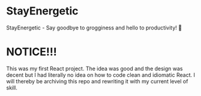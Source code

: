 # StayEnergetic
StayEnergetic - Say goodbye to grogginess and hello to productivity! 💪

# NOTICE!!!
This was my first React project. The idea was good and the design was decent but I had literally no idea on how to code clean and idiomatic React.
I will thereby be archiving this repo and rewriting it with my current level of skill.
